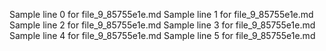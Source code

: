 Sample line 0 for file_9_85755e1e.md
Sample line 1 for file_9_85755e1e.md
Sample line 2 for file_9_85755e1e.md
Sample line 3 for file_9_85755e1e.md
Sample line 4 for file_9_85755e1e.md
Sample line 5 for file_9_85755e1e.md